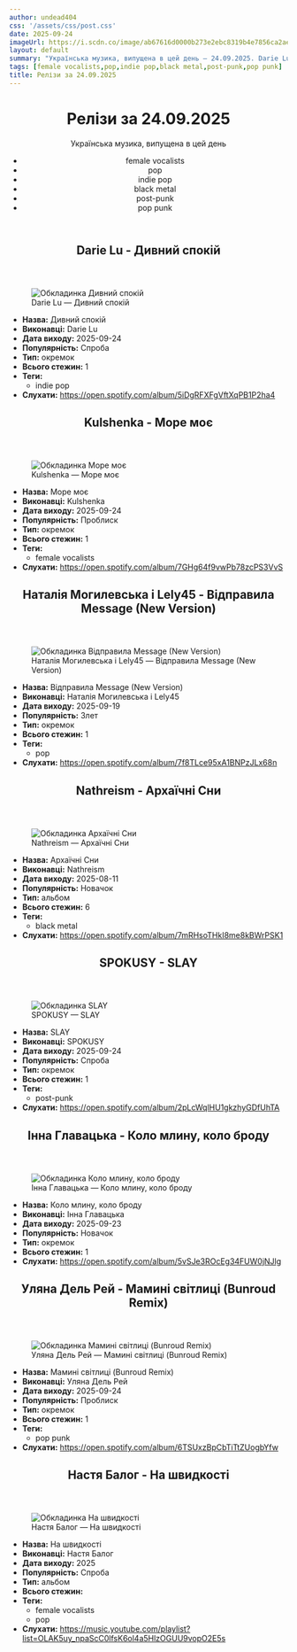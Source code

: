 ```yaml
---
author: undead404
css: '/assets/css/post.css'
date: 2025-09-24
imageUrl: https://i.scdn.co/image/ab67616d0000b273e2ebc8319b4e7856ca2ae3f5
layout: default
summary: "Українська музика, випущена в цей день – 24.09.2025. Darie Lu, Kulshenka, Наталія Могилевська, Lely45 і Nathreism"
tags: [female vocalists,pop,indie pop,black metal,post-punk,pop punk]
title: Релізи за 24.09.2025
---
```


<main class="main-content">
  <header>
    <h1>Релізи за <time datetime="2025-09-24">24.09.2025</time></h1>
    <p class="summary">Українська музика, випущена в цей день</p>
      <ul class="tags">
          <li>female vocalists</li>
          <li>pop</li>
          <li>indie pop</li>
          <li>black metal</li>
          <li>post-punk</li>
          <li>pop punk</li>
      </ul>
  </header>
  <section class="releases">
    <article class="release">
      <header>
        <h2>
          Darie Lu - Дивний спокій
        </h2>
      </header>
      <figure>
        <img src="https://i.scdn.co/image/ab67616d0000b273e2ebc8319b4e7856ca2ae3f5" alt="Обкладинка Дивний спокій">
        <figcaption>Darie Lu — Дивний спокій</figcaption>
      </figure>
      <ul>
        <li><strong>Назва:</strong> Дивний спокій</li>
        <li><strong>Виконавці:</strong> Darie Lu</li>
        <li><strong>Дата виходу:</strong> 2025-09-24</li>
        <li><strong>Популярність:</strong> Спроба</li>
        <li><strong>Тип:</strong> окремок</li>
        <li><strong>Всього стежин:</strong> 1</li>
            <li><strong>Теги:</strong>
            <ul class="tags">
                <li class="tag">indie pop</li>
            </ul>
            </li>
        <li><strong>Слухати:</strong> <a href="https://open.spotify.com/album/5iDgRFXFgVftXqPB1P2ha4" target="_blank">https:&#x2F;&#x2F;open.spotify.com&#x2F;album&#x2F;5iDgRFXFgVftXqPB1P2ha4</a></li>
      </ul>
    </article>
    <article class="release">
      <header>
        <h2>
          Kulshenka - Море моє
        </h2>
      </header>
      <figure>
        <img src="https://i.scdn.co/image/ab67616d0000b273a08a38d8a53f397148982b5d" alt="Обкладинка Море моє">
        <figcaption>Kulshenka — Море моє</figcaption>
      </figure>
      <ul>
        <li><strong>Назва:</strong> Море моє</li>
        <li><strong>Виконавці:</strong> Kulshenka</li>
        <li><strong>Дата виходу:</strong> 2025-09-24</li>
        <li><strong>Популярність:</strong> Проблиск</li>
        <li><strong>Тип:</strong> окремок</li>
        <li><strong>Всього стежин:</strong> 1</li>
            <li><strong>Теги:</strong>
            <ul class="tags">
                <li class="tag">female vocalists</li>
            </ul>
            </li>
        <li><strong>Слухати:</strong> <a href="https://open.spotify.com/album/7GHg64f9vwPb78zcPS3VvS" target="_blank">https:&#x2F;&#x2F;open.spotify.com&#x2F;album&#x2F;7GHg64f9vwPb78zcPS3VvS</a></li>
      </ul>
    </article>
    <article class="release">
      <header>
        <h2>
          Наталія Могилевська і Lely45 - Відправила Message (New Version)
        </h2>
      </header>
      <figure>
        <img src="https://i.scdn.co/image/ab67616d0000b273f4a670409b0f8893ec6a3c63" alt="Обкладинка Відправила Message (New Version)">
        <figcaption>Наталія Могилевська і Lely45 — Відправила Message (New Version)</figcaption>
      </figure>
      <ul>
        <li><strong>Назва:</strong> Відправила Message (New Version)</li>
        <li><strong>Виконавці:</strong> Наталія Могилевська і Lely45</li>
        <li><strong>Дата виходу:</strong> 2025-09-19</li>
        <li><strong>Популярність:</strong> Злет</li>
        <li><strong>Тип:</strong> окремок</li>
        <li><strong>Всього стежин:</strong> 1</li>
            <li><strong>Теги:</strong>
            <ul class="tags">
                <li class="tag">pop</li>
            </ul>
            </li>
        <li><strong>Слухати:</strong> <a href="https://open.spotify.com/album/7f8TLce95xA1BNPzJLx68n" target="_blank">https:&#x2F;&#x2F;open.spotify.com&#x2F;album&#x2F;7f8TLce95xA1BNPzJLx68n</a></li>
      </ul>
    </article>
    <article class="release">
      <header>
        <h2>
          Nathreism - Архаїчні Сни
        </h2>
      </header>
      <figure>
        <img src="https://i.scdn.co/image/ab67616d0000b27300fae29bf97b0fdd3b0b556d" alt="Обкладинка Архаїчні Сни">
        <figcaption>Nathreism — Архаїчні Сни</figcaption>
      </figure>
      <ul>
        <li><strong>Назва:</strong> Архаїчні Сни</li>
        <li><strong>Виконавці:</strong> Nathreism</li>
        <li><strong>Дата виходу:</strong> 2025-08-11</li>
        <li><strong>Популярність:</strong> Новачок</li>
        <li><strong>Тип:</strong> альбом</li>
        <li><strong>Всього стежин:</strong> 6</li>
            <li><strong>Теги:</strong>
            <ul class="tags">
                <li class="tag">black metal</li>
            </ul>
            </li>
        <li><strong>Слухати:</strong> <a href="https://open.spotify.com/album/7mRHsoTHkI8me8kBWrPSK1" target="_blank">https:&#x2F;&#x2F;open.spotify.com&#x2F;album&#x2F;7mRHsoTHkI8me8kBWrPSK1</a></li>
      </ul>
    </article>
    <article class="release">
      <header>
        <h2>
          SPOKUSY - SLAY
        </h2>
      </header>
      <figure>
        <img src="https://i.scdn.co/image/ab67616d0000b273b1fb76fe2ea0390a99767ceb" alt="Обкладинка SLAY">
        <figcaption>SPOKUSY — SLAY</figcaption>
      </figure>
      <ul>
        <li><strong>Назва:</strong> SLAY</li>
        <li><strong>Виконавці:</strong> SPOKUSY</li>
        <li><strong>Дата виходу:</strong> 2025-09-24</li>
        <li><strong>Популярність:</strong> Спроба</li>
        <li><strong>Тип:</strong> окремок</li>
        <li><strong>Всього стежин:</strong> 1</li>
            <li><strong>Теги:</strong>
            <ul class="tags">
                <li class="tag">post-punk</li>
            </ul>
            </li>
        <li><strong>Слухати:</strong> <a href="https://open.spotify.com/album/2pLcWqlHU1gkzhyGDfUhTA" target="_blank">https:&#x2F;&#x2F;open.spotify.com&#x2F;album&#x2F;2pLcWqlHU1gkzhyGDfUhTA</a></li>
      </ul>
    </article>
    <article class="release">
      <header>
        <h2>
          Інна Главацька - Коло млину, коло броду
        </h2>
      </header>
      <figure>
        <img src="https://i.scdn.co/image/ab67616d0000b273bc82afa89db802a93eea835a" alt="Обкладинка Коло млину, коло броду">
        <figcaption>Інна Главацька — Коло млину, коло броду</figcaption>
      </figure>
      <ul>
        <li><strong>Назва:</strong> Коло млину, коло броду</li>
        <li><strong>Виконавці:</strong> Інна Главацька</li>
        <li><strong>Дата виходу:</strong> 2025-09-23</li>
        <li><strong>Популярність:</strong> Новачок</li>
        <li><strong>Тип:</strong> окремок</li>
        <li><strong>Всього стежин:</strong> 1</li>
        <li><strong>Слухати:</strong> <a href="https://open.spotify.com/album/5vSJe3ROcEg34FUW0jNJlg" target="_blank">https:&#x2F;&#x2F;open.spotify.com&#x2F;album&#x2F;5vSJe3ROcEg34FUW0jNJlg</a></li>
      </ul>
    </article>
    <article class="release">
      <header>
        <h2>
          Уляна Дель Рей - Мамині світлиці (Bunroud Remix)
        </h2>
      </header>
      <figure>
        <img src="https://i.scdn.co/image/ab67616d0000b273fb0069f0eb8ae83f73492430" alt="Обкладинка Мамині світлиці (Bunroud Remix)">
        <figcaption>Уляна Дель Рей — Мамині світлиці (Bunroud Remix)</figcaption>
      </figure>
      <ul>
        <li><strong>Назва:</strong> Мамині світлиці (Bunroud Remix)</li>
        <li><strong>Виконавці:</strong> Уляна Дель Рей</li>
        <li><strong>Дата виходу:</strong> 2025-09-24</li>
        <li><strong>Популярність:</strong> Проблиск</li>
        <li><strong>Тип:</strong> окремок</li>
        <li><strong>Всього стежин:</strong> 1</li>
            <li><strong>Теги:</strong>
            <ul class="tags">
                <li class="tag">pop punk</li>
            </ul>
            </li>
        <li><strong>Слухати:</strong> <a href="https://open.spotify.com/album/6TSUxzBpCbTiTtZUogbYfw" target="_blank">https:&#x2F;&#x2F;open.spotify.com&#x2F;album&#x2F;6TSUxzBpCbTiTtZUogbYfw</a></li>
      </ul>
    </article>
    <article class="release">
      <header>
        <h2>
          Настя Балог - На швидкості
        </h2>
      </header>
      <figure>
        <img src="https://lh3.googleusercontent.com/Cyd_biklQp5NnEgs5bIiiIie_Iye4yg_XeQ3YZ8rPa45TgMMkZjW4CwALWWqzwC4s-yLNQI2l7mqm4FF6Q=w544-h544-l90-rj" alt="Обкладинка На швидкості">
        <figcaption>Настя Балог — На швидкості</figcaption>
      </figure>
      <ul>
        <li><strong>Назва:</strong> На швидкості</li>
        <li><strong>Виконавці:</strong> Настя Балог</li>
        <li><strong>Дата виходу:</strong> 2025</li>
        <li><strong>Популярність:</strong> Спроба</li>
        <li><strong>Тип:</strong> альбом</li>
        <li><strong>Всього стежин:</strong> </li>
            <li><strong>Теги:</strong>
            <ul class="tags">
                <li class="tag">female vocalists</li>
                <li class="tag">pop</li>
            </ul>
            </li>
        <li><strong>Слухати:</strong> <a href="https://music.youtube.com/playlist?list=OLAK5uy_npaScC0lfsK6ol4a5HlzOGUU9vopO2E5s" target="_blank">https:&#x2F;&#x2F;music.youtube.com&#x2F;playlist?list&#x3D;OLAK5uy_npaScC0lfsK6ol4a5HlzOGUU9vopO2E5s</a></li>
      </ul>
    </article>
  </section>
</main>